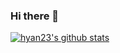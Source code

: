 ### Hi there 👋

[![hyan23's github stats](https://github-readme-stats.vercel.app/api?username=hyan23&count_private=true)](https://github.com/anuraghazra/github-readme-stats)

<!--
**hyan23/hyan23** is a ✨ _special_ ✨ repository because its `README.md` (this file) appears on your GitHub profile.

Here are some ideas to get you started:

- 🔭 I’m currently working on ...
- 🌱 I’m currently learning ...
- 👯 I’m looking to collaborate on ...
- 🤔 I’m looking for help with ...
- 💬 Ask me about ...
- 📫 How to reach me: ...
- 😄 Pronouns: ...
- ⚡ Fun fact: ...
-->
